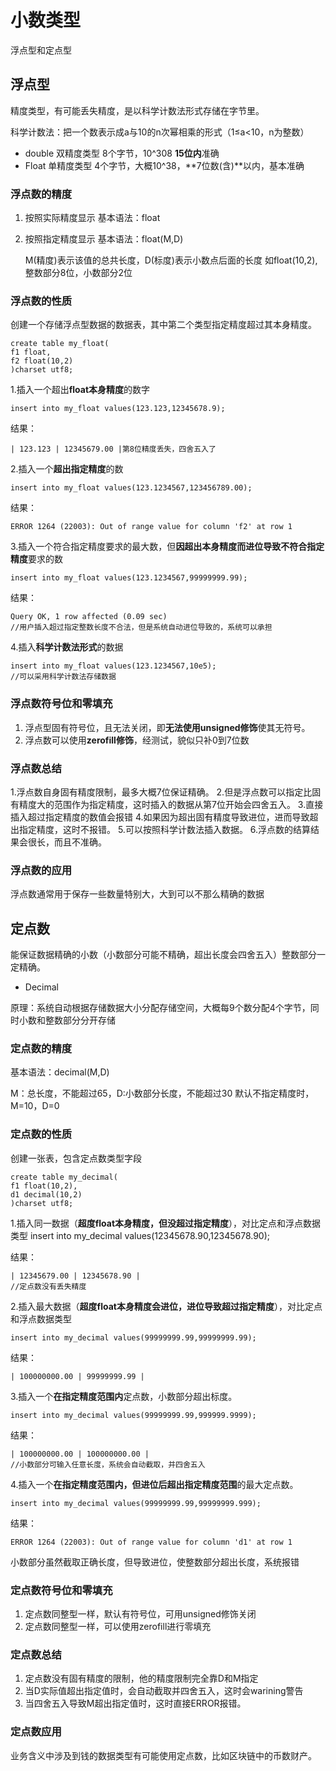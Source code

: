 # 小数类型

浮点型和定点型

## 浮点型

精度类型，有可能丢失精度，是以科学计数法形式存储在字节里。

科学计数法：把一个数表示成a与10的n次幂相乘的形式（1≤a<10，n为整数）

- double 双精度类型 8个字节，10^308 **15位内**准确
- Float 单精度类型 4个字节，大概10^38，**7位数(含)**以内，基本准确

### 浮点数的精度

1. 按照实际精度显示
基本语法：float
2. 按照指定精度显示
基本语法：float(M,D)

    M(精度)表示该值的总共长度，D(标度)表示小数点后面的长度
    如float(10,2),整数部分8位，小数部分2位

### 浮点数的性质

创建一个存储浮点型数据的数据表，其中第二个类型指定精度超过其本身精度。

    create table my_float(
    f1 float,
    f2 float(10,2)
    )charset utf8;
1.插入一个超出**float本身精度**的数字

    insert into my_float values(123.123,12345678.9);
结果：

    | 123.123 | 12345679.00 |第8位精度丢失，四舍五入了
2.插入一个**超出指定精度**的数

    insert into my_float values(123.1234567,123456789.00);
结果：

    ERROR 1264 (22003): Out of range value for column 'f2' at row 1
3.插入一个符合指定精度要求的最大数，但**因超出本身精度而进位导致不符合指定精度**要求的数

    insert into my_float values(123.1234567,99999999.99);
结果：

    Query OK, 1 row affected (0.09 sec)  
    //用户插入超过指定整数长度不合法，但是系统自动进位导致的，系统可以承担
4.插入**科学计数法形式**的数据

    insert into my_float values(123.1234567,10e5);
    //可以采用科学计数法存储数据

### 浮点数符号位和零填充

1. 浮点型固有符号位，且无法关闭，即**无法使用unsigned修饰**使其无符号。
2. 浮点数可以使用**zerofill修饰**，经测试，貌似只补0到7位数

### 浮点数总结

1.浮点数自身固有精度限制，最多大概7位保证精确。
2.但是浮点数可以指定比固有精度大的范围作为指定精度，这时插入的数据从第7位开始会四舍五入。
3.直接插入超过指定精度的数值会报错
4.如果因为超出固有精度导致进位，进而导致超出指定精度，这时不报错。
5.可以按照科学计数法插入数据。
6.浮点数的结算结果会很长，而且不准确。

### 浮点数的应用

浮点数通常用于保存一些数量特别大，大到可以不那么精确的数据

## 定点数

能保证数据精确的小数（小数部分可能不精确，超出长度会四舍五入）整数部分一定精确。

- Decimal

原理：系统自动根据存储数据大小分配存储空间，大概每9个数分配4个字节，同时小数和整数部分分开存储

### 定点数的精度

基本语法：decimal(M,D)  

M：总长度，不能超过65，D:小数部分长度，不能超过30
默认不指定精度时，M=10，D=0

### 定点数的性质

创建一张表，包含定点数类型字段

    create table my_decimal(
    f1 float(10,2),
    d1 decimal(10,2)
    )charset utf8;
1.插入同一数据（**超度float本身精度，但没超过指定精度**），对比定点和浮点数据类型
    insert into my_decimal values(12345678.90,12345678.90);

结果：

    | 12345679.00 | 12345678.90 |
    //定点数没有丢失精度
2.插入最大数据（**超度float本身精度会进位，进位导致超过指定精度**），对比定点和浮点数据类型

    insert into my_decimal values(99999999.99,99999999.99);
结果：

    | 100000000.00 | 99999999.99 |
3.插入一个**在指定精度范围内**定点数，小数部分超出标度。

    insert into my_decimal values(99999999.99,999999.9999);
结果：

    | 100000000.00 | 100000000.00 |
    //小数部分可输入任意长度，系统会自动截取，并四舍五入
4.插入一个**在指定精度范围内，但进位后超出指定精度范围**的最大定点数。

    insert into my_decimal values(99999999.99,99999999.999);
结果：

    ERROR 1264 (22003): Out of range value for column 'd1' at row 1
小数部分虽然截取正确长度，但导致进位，使整数部分超出长度，系统报错

### 定点数符号位和零填充

1. 定点数同整型一样，默认有符号位，可用unsigned修饰关闭
2. 定点数同整型一样，可以使用zerofill进行零填充

### 定点数总结

1. 定点数没有固有精度的限制，他的精度限制完全靠D和M指定
2. 当D实际值超出指定值时，会自动截取并四舍五入，这时会warining警告
3. 当四舍五入导致M超出指定值时，这时直接ERROR报错。

### 定点数应用

业务含义中涉及到钱的数据类型有可能使用定点数，比如区块链中的币数财产。